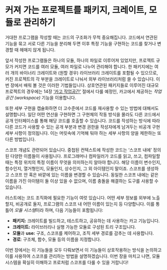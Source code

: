 # 커져 가는 프로젝트를 패키지, 크레이트, 모듈로 관리하기

거대한 프로그램을 작성할 때는 코드의 구조화가 무척
중요해집니다. 코드에서 연관된 기능을 묶고 서로 다른
기능을 분리해 두면 이후 특정 기능을 구현하는 코드를
찾거나 변경할 때 헤매지 않게 됩니다.

앞서 작성한 프로그램들은 하나의 모듈, 하나의 파일로 이루어져 있었지만,
프로젝트 규모가 커지면 코드를 여러 모듈, 여러 파일로 나누어 관리해야 합니다.
한 패키지에는 여러 개의 바이너리 크레이트와 (원할 경우) 라이브러리 크레이트를
포함될 수 있으므로, 커진 프로젝트의 각 부분을 크레이트로 나눠서 외부
라이브러리처럼 쓸 수 있습니다. 이번 장에서 배워 볼 것은 이러한 기법들입니다.
상호연관된 패키지들로 이루어진 대규모 프로젝트의 경우에는
14장 [‘카고 작업공간’][workspaces]<!-- ignore --> 절에서 다룰 예정인,
카고에서 제공하는 *작업공간 (workspace)* 기능을 이용합니다.

또한 세부 구현을 캡슐화하면 더 고수준에서 코드를 재사용할 수 있는
방법에 대해서도 설명합니다. 일단 어떤 연산을 구현하면 그 구현체의
작동 방식을 몰라도 다른 코드에서 공개 인터페이스를 통해 해당 코드를
호출할 수 있습니다. 코드를 작성하는 방식에 따라 다른 코드가 사용할 수
있는 공개 부분과 변경 권한을 작성자에게 남겨두는 비공개 구현 세부
사항이 정의됩니다. 이는 머릿속에 기억해 둬야 하는 세부 사항의 양을
제한하는 또 다른 방법입니다.

스코프 개념도 관련되어 있습니다. 중첩된 컨텍스트에 작성한 코드는 ‘스코프 내에’
정의된 다양한 이름들이 사용됩니다. 프로그래머나 컴파일러가 코드를 읽고, 쓰고,
컴파일할 때는 특정 위치의 특정 이름이 무엇을 의미하는지 알아야 합니다.
해당 이름이 변수인지, 함수인지, 열거형인지, 모듈인지, 상수인지, 그 외 아이템인지 말이죠.
스코프를 생성하고 스코프 안 혹은 바깥에 있는 이름을 변경할 수 있습니다.
동일한 스코프 내에는 같은 이름을 가진 아이템이 둘 이상 있을 수 없으며,
이름 충돌을 해결하는 도구를 사용할 수 있습니다.

러스트에는 코드 조직화에 필요한 기능이 여럿 있습니다.
어떤 세부 정보를 외부에 노출할지, 비공개로 둘지,
프로그램의 스코프 내 어떤 이름이 있는지 등 다양합니다.
이를 통틀어 *모듈 시스템*이라 하며, 다음 기능들이 포함됩니다:

* **패키지:** 크레이트를 빌드하고, 테스트하고, 공유하는 데 사용하는 카고 기능입니다.
* **크레이트:** 라이브러리나 실행 가능한 모듈로 구성된 트리 구조입니다.
* **모듈**과 **use:** 구조, 스코프를 제어하고,
  조직 세부 경로를 감추는 데 사용합니다.
* **경로**: 구조체, 함수, 모듈 등의 이름을 지정합니다.

이번 장에서는 이 기능들을 모두 다뤄보면서 이 기능들이 상호작용하는 방식을 논의하고
이를 사용하여 스코프를 관리하는 방법을 설명하겠습니다. 이번 장을 마치고 나면,
모듈 시스템을 확실히 이해하고 프로처럼 스코프를 다룰 수 있을 거랍니다!

[workspaces]: ch14-03-cargo-workspaces.html
